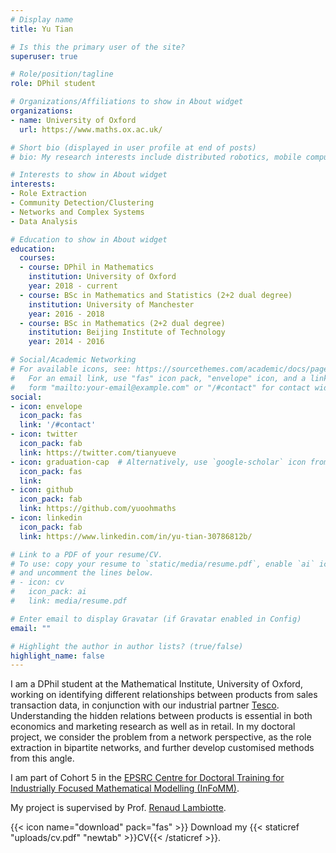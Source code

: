 ```yaml
---
# Display name
title: Yu Tian

# Is this the primary user of the site?
superuser: true

# Role/position/tagline
role: DPhil student 

# Organizations/Affiliations to show in About widget
organizations:
- name: University of Oxford
  url: https://www.maths.ox.ac.uk/

# Short bio (displayed in user profile at end of posts)
# bio: My research interests include distributed robotics, mobile computing and programmable matter.

# Interests to show in About widget
interests:
- Role Extraction
- Community Detection/Clustering
- Networks and Complex Systems
- Data Analysis

# Education to show in About widget
education:
  courses:
  - course: DPhil in Mathematics
    institution: University of Oxford
    year: 2018 - current
  - course: BSc in Mathematics and Statistics (2+2 dual degree)
    institution: University of Manchester
    year: 2016 - 2018
  - course: BSc in Mathematics (2+2 dual degree)
    institution: Beijing Institute of Technology
    year: 2014 - 2016

# Social/Academic Networking
# For available icons, see: https://sourcethemes.com/academic/docs/page-builder/#icons
#   For an email link, use "fas" icon pack, "envelope" icon, and a link in the
#   form "mailto:your-email@example.com" or "/#contact" for contact widget.
social:
- icon: envelope
  icon_pack: fas
  link: '/#contact'
- icon: twitter
  icon_pack: fab
  link: https://twitter.com/tianyueve
- icon: graduation-cap  # Alternatively, use `google-scholar` icon from `ai` icon pack
  icon_pack: fas
  link: 
- icon: github
  icon_pack: fab
  link: https://github.com/yuoohmaths
- icon: linkedin
  icon_pack: fab
  link: https://www.linkedin.com/in/yu-tian-30786812b/

# Link to a PDF of your resume/CV.
# To use: copy your resume to `static/media/resume.pdf`, enable `ai` icons in `params.toml`, 
# and uncomment the lines below.
# - icon: cv
#   icon_pack: ai
#   link: media/resume.pdf

# Enter email to display Gravatar (if Gravatar enabled in Config)
email: ""

# Highlight the author in author lists? (true/false)
highlight_name: false
---
```


I am a DPhil student at the Mathematical Institute, University of Oxford, working on identifying different relationships between products from sales transaction data, in conjunction with our industrial partner [Tesco](https://www.tesco.com/). Understanding the hidden relations between products is essential in both economics and marketing research as well as in retail. In my doctoral project, we consider the problem from a network perspective, as the role extraction in bipartite networks, and further develop customised methods from this angle.  

I am part of Cohort 5 in the [EPSRC Centre for Doctoral Training for Industrially Focused Mathematical Modelling (InFoMM)](https://www.maths.ox.ac.uk/study-here/postgraduate-study/industrially-focused-mathematical-modelling-epsrc-cdt/).

My project is supervised by Prof. [Renaud Lambiotte](https://www.maths.ox.ac.uk/people/renaud.lambiotte/). 

{{< icon name="download" pack="fas" >}} Download my {{< staticref "uploads/cv.pdf" "newtab" >}}CV{{< /staticref >}}.
